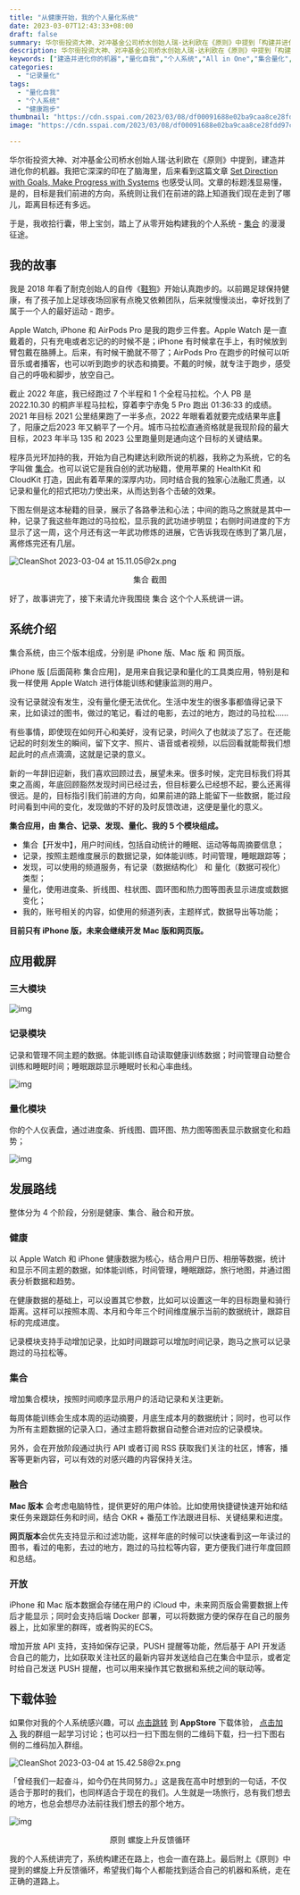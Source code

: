 ```yaml
---
title: "从健康开始，我的个人量化系统"
date: 2023-03-07T12:43:33+08:00
draft: false
summary: 华尔街投资大神、对冲基金公司桥水创始人瑞·达利欧在《原则》中提到「构建并进化你的机器」，它深深的留在了我的脑海里。于是，我收拾行囊，带上宝剑，踏上了从零开始构建我的个人量化系统 - 集合 的漫漫征程。
description: 华尔街投资大神、对冲基金公司桥水创始人瑞·达利欧在《原则》中提到「构建并进化你的机器」，它深深的留在了我的脑海里。于是，我收拾行囊，带上宝剑，踏上了从零开始构建我的个人量化系统 - 集合 的漫漫征程。
keywords: ["建造并进化你的机器","量化自我","个人系统","All in One","集合量化","记录量化","跑步三件套","没有记录就没有发生","没有量化便无法优化","Gyroscope","记录量化"]
categories:
  - "记录量化"
tags:
  - "量化自我"
  - "个人系统"
  - "健康跑步"
thumbnail: "https://cdn.sspai.com/2023/03/08/df00091688e02ba9caa8ce28fdd97cb2.png"
image: "https://cdn.sspai.com/2023/03/08/df00091688e02ba9caa8ce28fdd97cb2.png"

---
```


华尔街投资大神、对冲基金公司桥水创始人瑞·达利欧在《原则》中提到，建造并进化你的机器。我把它深深的印在了脑海里，后来看到这篇文章 [Set Direction with Goals, Make Progress with Systems](https://sspai.com/link?target=https%3A%2F%2Fashleyjanssen.com%2Fset-direction-with-goals-make-progress-with-systems%2F) 也感受认同。文章的标题浅显易懂，是的，目标是我们前进的方向，系统则让我们在前进的路上知道我们现在走到了哪儿，距离目标还有多远。

于是，我收拾行囊，带上宝剑，踏上了从零开始构建我的个人系统 - [集合](https://sspai.com/link?target=https%3A%2F%2Ft.cmcn.me%2Fapp) 的漫漫征途。

## 我的故事

我是 2018 年看了耐克创始人的自传《[鞋狗](https://book.douban.com/subject/26860776/)》开始认真跑步的。以前踢足球保持健康，有了孩子加上足球夜场回家有点晚又依赖团队，后来就慢慢淡出，幸好找到了属于一个人的最好运动 - 跑步。

Apple Watch, iPhone 和 AirPods Pro 是我的跑步三件套。Apple Watch 是一直戴着的，只有充电或者忘记的的时候不是；iPhone 有时候拿在手上，有时候放到臂包戴在胳膊上。后来，有时候干脆就不带了；AirPods Pro 在跑步的时候可以听音乐或者播客，也可以听到跑步的状态和摘要。不戴的时候，就专注于跑步，感受自己的呼吸和脚步，放空自己。

截止 2022 年底，我已经跑过 7 个半程和 1 个全程马拉松。个人 PB 是 2022.10.30 的桐庐半程马拉松，穿着李宁赤兔 5 Pro 跑出 01:36:33 的成绩。2021 年目标 2021 公里结果跑了一半多点，2022 年眼看着就要完成结果年底🐑了，阳康之后2023 年又躺平了一个月。城市马拉松直通资格就是我现阶段的最大目标，2023 年半马 135 和 2023 公里跑量则是通向这个目标的关键结果。

程序员光环加持的我，开始为自己构建达利欧所说的机器，我称之为系统，它的名字叫做 [集合](https://sspai.com/link?target=https%3A%2F%2Ft.cmcn.me%2Fapp)。也可以说它是我自创的武功秘籍，使用苹果的 HealthKit 和 CloudKit 打造，因此有着苹果的深厚内功，同时结合我的独家心法融汇贯通，以记录和量化的招式把功力使出来，从而达到各个击破的效果。

下图左侧是这本秘籍的目录，展示了各路拳法和心法；中间的跑马之旅就是其中一种，记录了我这些年跑过的马拉松，显示我的武功进步明显；右侧时间进度的下方显示了这一周，这个月还有这一年武功修炼的进展，它告诉我现在练到了第几层，离修炼完还有几层。

![CleanShot 2023-03-04 at 15.11.05@2x.png](https://cdn.sspai.com/2023/03/07/article/fc0b6acf5bb22f5471cc9835ba9cf790?imageView2/2/w/1120/q/90/interlace/1/ignore-error/1)<p style="text-align: center;">集合 截图</p>

好了，故事讲完了，接下来请允许我围绕 集合 这个个人系统讲一讲。

## 系统介绍

集合系统，由三个版本组成，分别是 iPhone 版、Mac 版 和 网页版。

iPhone 版 [后面简称 集合应用]，是用来自我记录和量化的工具类应用，特别是和我一样使用 Apple Watch 进行体能训练和健康监测的用户。

没有记录就没有发生，没有量化便无法优化。生活中发生的很多事都值得记录下来，比如读过的图书，做过的笔记，看过的电影，去过的地方，跑过的马拉松……

有些事情，即使现在如何开心和美好，没有记录，时间久了也就淡了忘了。在还能记起的时刻发生的瞬间，留下文字、照片、语音或者视频，以后回看就能帮我们想起此时的点点滴滴，这就是记录的意义。

新的一年辞旧迎新，我们喜欢回顾过去，展望未来。很多时候，定完目标我们将其束之高阁，年底回顾豁然发现时间已经过去，但目标要么已经想不起，要么还离得很远。是的，目标指引我们前进的方向，如果前进的路上能留下一些数据，能过段时间看到中间的变化，发现做的不好的及时反馈改进，这便是量化的意义。

**集合应用，由 集合、记录、发现、量化、我的 5 个模块组成。**

- 集合【开发中】，用户时间线，包括自动统计的睡眠、运动等每周摘要信息；
- 记录，按照主题维度展示的数据记录，如体能训练，时间管理，睡眠跟踪等；
- 发现，可以使用的频道服务，有记录（数据结构化） 和 量化（数据可视化）类型；
- 量化，使用进度条、折线图、柱状图、圆环图和热力图等图表显示进度或数据变化；
- 我的，账号相关的内容，如使用的频道列表，主题样式，数据导出等功能；

**目前只有 iPhone 版，未来会继续开发 Mac 版和网页版。**

## 应用截屏

### 三大模块

![img](https://cdn.sspai.com/2023/03/07/article/760fb7b43554e6e6634ec0e1b0849682?imageView2/2/w/1120/q/90/interlace/1/ignore-error/1)

### 记录模块

记录和管理不同主题的数据。体能训练自动读取健康训练数据；时间管理自动整合训练和睡眠时间；睡眠跟踪显示睡眠时长和心率曲线。

![img](https://cdn.sspai.com/2023/03/07/article/e0e01b133a57e5847b6da5d88e26e010?imageView2/2/w/1120/q/90/interlace/1/ignore-error/1)

### 量化模块

你的个人仪表盘，通过进度条、折线图、圆环图、热力图等图表显示数据变化和趋势；

![img](https://cdn.sspai.com/2023/03/07/article/23e4049434c49b6be700f97d061b2946?imageView2/2/w/1120/q/90/interlace/1/ignore-error/1)

## 发展路线

整体分为 4 个阶段，分别是健康、集合、融合和开放。

### 健康

以 Apple Watch 和 iPhone 健康数据为核心，结合用户日历、相册等数据，统计和显示不同主题的数据，如体能训练，时间管理，睡眠跟踪，旅行地图，并通过图表分析数据和趋势。

在健康数据的基础上，可以设置其它参数，比如可以设置这一年的目标跑量和骑行距离。这样可以按照本周、本月和今年三个时间维度展示当前的数据统计，跟踪目标的完成进度。

记录模块支持手动增加记录，比如时间跟踪可以增加时间记录，跑马之旅可以记录跑过的马拉松等。

### 集合

增加集合模块，按照时间顺序显示用户的活动记录和关注更新。

每周体能训练会生成本周的运动摘要，月底生成本月的数据统计；同时，也可以作为所有主题数据的记录入口，通过主题将数据自动整合进对应的记录模块。

另外，会在开放阶段通过执行 API 或者订阅 RSS 获取我们关注的社区，博客，播客等更新内容，可以有效的对感兴趣的内容保持关注。

### 融合

**Mac 版本** 会考虑电脑特性，提供更好的用户体验。比如使用快捷键快速开始和结束任务来跟踪任务和时间，结合 OKR + 番茄工作法跟进目标、关键结果和进度。

**网页版本**会优先支持显示和过滤功能，这样年底的时候可以快速看到这一年读过的图书，看过的电影，去过的地方，跑过的马拉松等内容，更方便我们进行年度回顾和总结。

### 开放

iPhone 和 Mac 版本数据会存储在用户的 iCloud 中，未来网页版会需要数据上传后才能显示；同时会支持后端 Docker 部署，可以将数据方便的保存在自己的服务器上，比如家里的群晖，或者购买的ECS。

增加开放 API 支持，支持如保存记录，PUSH 提醒等功能，然后基于 API 开发适合自己的能力，比如获取关注社区的最新内容并发送给自己在集合中显示，或者定时给自己发送 PUSH 提醒，也可以用来操作其它数据和系统之间的联动等。

## 下载体验

如果你对我的个人系统感兴趣，可以 [点击跳转](https://sspai.com/link?target=https%3A%2F%2Ft.cmcn.me%2Fapp) 到 **AppStore** 下载体验， [点击加入](https://sspai.com/link?target=https%3A%2F%2Ft.me%2Fqscircle) 我的群组一起学习讨论；也可以扫一扫下图左侧的二维码下载，扫一扫下图右侧的二维码加入群组。

![CleanShot 2023-03-04 at 15.42.58@2x.png](https://cdn.sspai.com/2023/03/07/article/87b6c0f24e6d2a953a169024059e235a?imageView2/2/w/1120/q/90/interlace/1/ignore-error/1)

「曾经我们一起奋斗，如今仍在共同努力。」这是我在高中时想到的一句话，不仅适合于那时的我们，也同样适合于现在的我们。人生就是一场旅行，总有我们想去的地方，也总会想尽办法前往我们想去的那个地方。

![img](https://cdn.sspai.com/2023/03/07/e6df090d6c3fcc50b4890a7edafecb67.png?imageView2/2/w/1120/q/90/interlace/1/ignore-error/1)<p style="text-align: center;">原则 螺旋上升反馈循环</p>

我的个人系统讲完了，系统构建还在路上，也会一直在路上。最后附上《原则》中提到的螺旋上升反馈循环，希望我们每个人都能找到适合自己的机器和系统，走在正确的道路上。